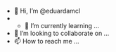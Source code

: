 - 👋 Hi, I’m @eduardamcl
- - 🌱 I’m currently learning ...
- 💞️ I’m looking to collaborate on ...
- 📫 How to reach me ...

<!---
eduardamcl/eduardamcl is a ✨ special ✨ repository because its `README.md` (this file) appears on your GitHub profile.
You can click the Preview link to take a look at your changes.
--->
